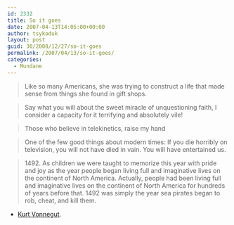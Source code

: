 ```yaml
---
id: 2332
title: So it goes
date: 2007-04-13T14:05:00+00:00
author: tsykoduk
layout: post
guid: 30/2008/12/27/so-it-goes
permalink: /2007/04/13/so-it-goes/
categories:
  - Mundane
---
```

<blockquote>Like so many Americans, she was trying to construct a life that made sense from things she found in gift shops.</blockquote>

<blockquote>Say what you will about the sweet miracle of unquestioning faith, I consider a capacity for it terrifying and absolutely vile!</blockquote>

<blockquote>Those who believe in telekinetics, raise my hand</blockquote>

<blockquote>One of the few good things about modern times: If you die horribly on television, you will not have died in vain. You will have entertained us.</blockquote>

<blockquote>1492. As children we were taught to memorize this year with pride and joy as the year people began living full and imaginative lives on the continent of North America. Actually, people had been living full and imaginative lives on the continent of North America for hundreds of years before that. 1492 was simply the year sea pirates began to rob, cheat, and kill them.</blockquote>

 - <a href="http://en.wikipedia.org/wiki/Kurt_Vonnegut">Kurt Vonnegut</a>.